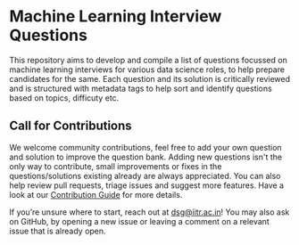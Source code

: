 # Machine Learning Interview Questions

This repository aims to develop and compile a list of questions focussed on machine learning interviews for various data science roles, to help prepare candidates for the same. Each question and its solution is critically reviewed and is structured with metadata tags to help sort and identify questions based on topics, difficuty etc.


## Call for Contributions

We welcome community contributions, feel free to add your own question and solution to improve the question bank. Adding new questions isn't the only way to contribute, small improvements or fixes in the questions/solutions existing already are always appreciated. You can also help review pull requests, triage issues and suggest more features. Have a look at our [Contribution Guide](./CONTRIBUTING.md) for more details.

If you’re unsure where to start, reach out at dsg@iitr.ac.in! You may also ask on GitHub, by opening a new issue or leaving a comment on a relevant issue that is already open.

